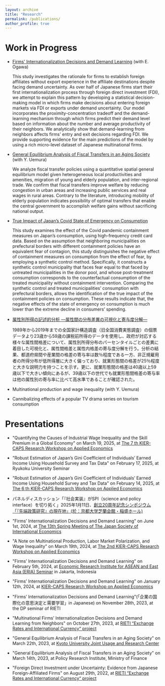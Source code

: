 ```yaml
---
layout: archive
title: "Research"
permalink: /publications/
author_profile: true
---
```



Work in Progress
======

- [Firms' Internationalization Decisions and Demand Learning](https://www.rieti.go.jp/jp/publications/summary/24020009.html) (with E. Ogawa)

  This study investigates the rationale for firms to establish foreign affiliates without export experience in the affiliate destinations despite facing demand uncertainty. As over half of Japanese firms start their first internationalization process through foreign direct investment (FDI), we attempt to explain this pattern by developing a statistical decision-making model in which firms make decisions about entering foreign markets via FDI or exports under demand uncertainty. Our model incorporates the proximity-concentration tradeoff and the demand-learning mechanism through which firms predict their demand level based on information about the number and average productivity of their neighbors. We analytically show that demand-learning from neighbors affects firms' entry and exit decisions regarding FDI. We provide supporting evidence for the main predictions of the model by using a rich micro-level dataset of Japanese multinational firms.

- [General Equilibrium Analysis of Fiscal Transfers in an Aging Society](https://www.kier.kyoto-u.ac.jp/wp/wp-content/uploads/2023/05/DP1093.pdf) (with Y. Uemura)
 
    We analyze fiscal transfer policies using a quantitative spatial general equilibrium model given heterogeneous local productivities and amenities, migration of young and elderly population, and inter-regional trade. We confirm that fiscal transfers improve welfare by reducing congestion in urban areas and increasing public services and real wages in rural areas. Contrary to the literature, introducing mobility of elderly population indicates possibility of optimal transfers that enable the central government to accomplish welfare gains without sacrificing national output. 

- [True Impact of Japan’s Covid State of Emergency on Consumption](https://www.kier.kyoto-u.ac.jp/wp/wp-content/uploads/2023/05/DP1092.pdf)
 
    This study examines the effect of the Covid pandemic containment measures on Japan’s consumption, using high-frequency credit card data. Based on the assumption that neighboring municipalities on prefectural borders with different containment policies have an equivalent fear of contagion, this study distinguishes the negative effect of containment measures on consumption from the effect of fear, by employing a synthetic control method. Specifically, it constructs a synthetic control municipality that faces fear equal to that faced by untreated municipalities in the donor pool, and whose post-treatment consumption corresponds to the counterfactual consumption of the treated municipality without containment intervention. Comparing the synthetic control and treated municipalities’ consumption with prefectural borders, allows the identification of the true impact of the containment policies on consumption. These results indicate that, the negative effects of the state of emergency on consumption is much lower than the extreme decline in consumers’ spending.

- [属性別所得の記述的分析 ―属性間の分布差異の可視化と寄与度分解―](https://www.kier.kyoto-u.ac.jp/wp/wp-content/uploads/2025/06/DP2502.pdf)

   1989年から2019年までの全国家計構造調査（旧全国消費実態調査）の個票データより23歳から59歳の課税前所得のデータを使用し、政府が対応する様々な属性間格差について、属性別所得分布のパーセンタイルごとの差異に着目した可視化と、属性間格差と属性内格差の寄与度分解を行う。分析の結果、都道府県間や産業間の格差の寄与率は数％程度である一方、非正規雇用者の所得分布が低所得層に大きく偏っており、就業形態間の格差が25％程度と大きな説明力を持つことを示す。更に、就業形態間の格差は40歳以上59歳以下で大きい傾向にあるが、39歳以下の世代でも就業形態間格差の寄与率は他の属性別の寄与率に比べて高水準であることが確認された。
  
- Multinational production and wage inequality (with Y. Uemura)

- Cannibalizing effects of a popular TV drama series on tourism consumption


Presentations
======

- "Quantifying the Causes of Industrial Wage Inequality and the Skill Premium in a Global Economy" on March 19, 2025, at [The 7 th KIER-CAPS Research Workshop on Applied Economics](https://www.caps.kier.kyoto-u.ac.jp/events/the-7th-kier-caps-research-workshop-on-applied-economics/)

- "Robust Estimation of Japan’s Gini Coefficient of Individuals’ Earned Income Using Household Survey and Tax Data" on February 17, 2025, at Ryukoku University Seminar
  
- "Robust Estimation of Japan’s Gini Coefficient of Individuals’ Earned Income Using Household Survey and Tax Data" on February 14, 2025, at [The 6 th KIER-CAPS Research Workshop on Applied Economics](https://www.caps.kier.kyoto-u.ac.jp/events/the-6-th-kier-caps-research-workshop-on-applied-economics/)

- パネルディスカッション「『社会実装』がSPI（science and policy interface）を切り拓く」2025年1月11日、[創立20周年記念シンポジウム 「『先端政策研究』の現在地」(於：京都大学芝蘭会館・稲盛ホール)](https://www.caps.kier.kyoto-u.ac.jp/events/events-990/)

- "Firms’ Internationalization Decisions and Demand Learning" on June 1st, 2024, at [The 13th Spring Meeting of The Japan Society of International Economics](https://www.jsie.jp/Annual_Meeting/2024s_Tohoku_Gakuin_Univ/prog2_en.html)

- "A Note on Multinational Production, Labor Market Polarization, and Wage Inequality" on March 19th, 2024, at [The 2nd KIER-CAPS Research Workshop on Applied Economics](https://www.caps.kier.kyoto-u.ac.jp/events/kier-caps-workshopfebruary-21-2024/)

- "Firms’ Internationalization Decisions and Demand Learning" on February 5th, 2024, at [Economic Research Institute
for ASEAN and East Asia (ERIA) Seminar](https://www.eria.org/events/ERIA-Insightful-Discourses-Firms-Internationalization-Decisions-and-Demand-Learning) in Jakarta, Indonesia

- "Firms’ Internationalization Decisions and Demand Learning" on January 12th, 2024, at [KIER-CAPS Research Workshop on Applied Economics](https://www.caps.kier.kyoto-u.ac.jp/events/kier-caps-research-workshop-on-applied-economics/)

- "Firms’ Internationalization Decisions and Demand Learning"(「企業の国際化の意思決定と需要学習」in Japanese) on November 28th, 2023, at the DP seminar of RIETI

- "Multinational Firms’ Internationalization Decisions and Demand Learning from Neighbors" on October 27th, 2023, at [RIETI “Exchange Rates and International Currency“ project](https://www.rieti.go.jp/en/projects/program_2020/pg-01/007.html)
  
- "General Equilibrium Analysis of Fiscal Transfers in an Aging Society" on March 22th, 2023, at [Kyoto University Joint Usage and Research Center](https://www.jur.kier.kyoto-u.ac.jp/project.html) 

- "General Equilibrium Analysis of Fiscal Transfers in an Aging Society" on March 14th, 2023, at Policy Research Institute, Ministry of Finance

- "Foreign Direct Investment under Uncertainty: Evidence from Japanese Foreign-Affiliated Firms" on August 29th, 2022, at [RIETI “Exchange Rates and International Currency“ project](https://www.rieti.go.jp/en/projects/program_2020/pg-01/007.html) 


<!--
 {% if author.googlescholar %}
  You can also find my articles on <u><a href="{{author.googlescholar}}">my Google Scholar profile</a>.</u>
 {% endif %}

 {% include base_path %}

 {% for post in site.publications reversed %}
   {% include archive-single.html %}
 {% endfor %}
-->
